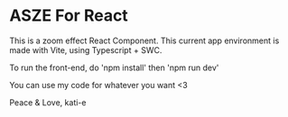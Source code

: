 # ASZE For React

This is a zoom effect React Component.
This current app environment is made with Vite, using Typescript + SWC.

To run the front-end, do 'npm install' then 'npm run dev'

You can use my code for whatever you want <3

Peace & Love,
kati-e